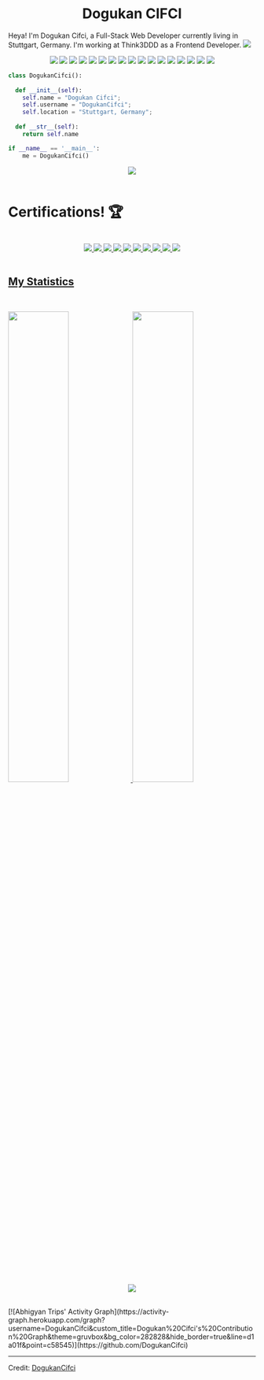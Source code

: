 <h1 align="center">
  <b>Dogukan CIFCI</b>
</h1>

Heya! I'm Dogukan Cifci, a Full-Stack Web Developer currently living in Stuttgart, Germany. I'm working at Think3DDD as a Frontend Developer.
<a href="www.linkedin.com/in/dogukan-cifci-b68707240"><img src="https://img.shields.io/badge/LinkedIn-0077B5?style=for-the-badge&logo=linkedin&logoColor=white"></a>
<br>

<p>
<div align="center">
  <img src="https://img.shields.io/badge/-HTML-c58545?style=for-the-badge&logo=html5&logoColor=c58545&labelColor=282828">
  <img src="https://img.shields.io/badge/-CSS-d1a01f?style=for-the-badge&logo=css3&logoColor=d1a01f&labelColor=282828">
  <img src="https://img.shields.io/badge/Sass-CC6699?style=for-the-badge&logo=sass&logoColor=white">
  <img src="https://img.shields.io/badge/Bootstrap-563D7C?style=for-the-badge&logo=bootstrap&logoColor=white">
  <img src="https://img.shields.io/badge/JavaScript-323330?style=for-the-badge&logo=javascript&logoColor=F7DF1E">
   <img src="https://img.shields.io/badge/Node.js-43853D?style=for-the-badge&logo=node.js&logoColor=white">
  <img src="https://img.shields.io/badge/-Python-98b982?style=for-the-badge&logo=python&logoColor=98b982&labelColor=282828">
  <img src ="https://img.shields.io/badge/React-20232A?style=for-the-badge&logo=react&logoColor=61DAFB">
  <img src="https://img.shields.io/badge/Colab-F9AB00?style=for-the-badge&logo=googlecolab&color=525252">
  <img src="https://img.shields.io/badge/Visual_Studio_Code-0078D4?style=for-the-badge&logo=visual%20studio%20code&logoColor=white">
  <img src="https://img.shields.io/badge/Udemy-EC5252?style=for-the-badge&logo=Udemy&logoColor=white">
  <img src="https://img.shields.io/badge/Coursera-0056D2?style=for-the-badge&logo=Coursera&logoColor=white">
  <img src="https://img.shields.io/badge/SQLite-07405E?style=for-the-badge&logo=sqlite&logoColor=white">
  <img src="https://img.shields.io/badge/Nextcloud-0082C9?style=for-the-badge&logo=Nextcloud&logoColor=white">
  <img src="https://img.shields.io/badge/Linux-FCC624?style=for-the-badge&logo=linux&logoColor=black">
  <img src="https://img.shields.io/badge/GIT-E44C30?style=for-the-badge&logo=git&logoColor=white">
  <img src="https://img.shields.io/badge/GitHub-100000?style=for-the-badge&logo=github&logoColor=white">
</div>
</p>

```python
class DogukanCifci():
    
  def __init__(self):
    self.name = "Dogukan Cifci";
    self.username = "DogukanCifci";
    self.location = "Stuttgart, Germany";
     
  def __str__(self):
    return self.name

if __name__ == '__main__':
    me = DogukanCifci()
```

<div align="center">
  <a href="https://open.spotify.com/artist/2wPOgnQ6eW3X73uIJZ4YFE">
    <img src="https://readme-spotify-tingz.vercel.app/api/now-playing">
  </a>
</div>

<Br>
<h1>Certifications! 🏆</h1>
<Br>
  
  <div align="center">
<a href="https://coursera.org/verify/RCWP287J9383"><img src="https://img.shields.io/badge/-Programming%20with%20Python%20for%20Everybody-orange"</a>
<a href="https://coursera.org/verify/M2FYQPB2ZJPM"><img src="https://img.shields.io/badge/-What%20is%20Data%20Science-blue"</a>
<a href="https://coursera.org/verify/3FPL2AR3BRG3"><img src="https://img.shields.io/badge/-Python%20Data%20Structures-yellowgreen"</a>
<a href="https://coursera.org/verify/D89CGMLS5GLK"><img src="https://img.shields.io/badge/-Introduction%20to%20Web%20Development(University%20of%20California)-red"</a>
<a href="https://coursera.org/verify/JMAEWSXWHK8C"><img src="https://img.shields.io/badge/-Python%20for%20Data%20Science%2C%20AI%20%26%20Development-green"</a>
<a href="https://coursera.org/verify/BMTZ62GT5K8D"><img src="https://img.shields.io/badge/-Introduction%20to%20Cloud%20Computing-red"</a>
<a href="https://coursera.org/verify/MDG4HG2XJP4Y"><img src="https://img.shields.io/badge/-Using%20Python%20to%20Access%20Web%20Data-orange"</a>
<a href="https://coursera.org/verify/EW5Y455CKGFG"><img src="https://img.shields.io/badge/-Introduction%20to%20Frontend%20Development(META)-red"</a>
<a href="https://coursera.org/verify/A8LD8SKNA6PH"><img src="https://img.shields.io/badge/-Introduction%20to%20Web%20Development(IBM)-blue"</a>
<a href="https://coursera.org/verify/H9GKDFB4ZPAY"><img src="https://img.shields.io/badge/-Getting%20Started%20with%20Git%20and%20GitHub-green"</a>
 </div>

<Br>

## My Statistics

<br/>
<p align="left">
  <a href="https://github.com/DogukanCifci">
  <img width="49.5%" src="https://github-readme-stats.vercel.app/api?username=DogukanCifci&show_icons=true&theme=gruvbox&hide_border=true" />
    <img width="49.5%" src="https://github-readme-streak-stats.herokuapp.com/?user=DogukanCifci&theme=gruvbox&hide_border=true" />
  </a>
</p>
<br>

<p align="center">
<a href="">
<img src="https://github-readme-stats.vercel.app/api/top-langs/?username={DogukanCifci}">
</a>
</p>
<br>
[![Abhigyan Trips' Activity Graph](https://activity-graph.herokuapp.com/graph?username=DogukanCifci&custom_title=Dogukan%20Cifci's%20Contribution%20Graph&theme=gruvbox&bg_color=282828&hide_border=true&line=d1a01f&point=c58545)](https://github.com/DogukanCifci)

------

Credit: [DogukanCifci](https://github.com/DogukanCifci)


